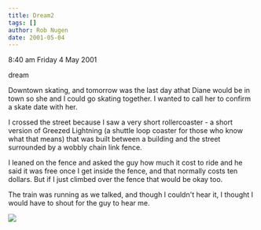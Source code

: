 ```yaml
---
title: Dream2
tags: []
author: Rob Nugen
date: 2001-05-04
---
```


<p class=date>8:40 am Friday 4 May 2001</p>

<p class=note>dream</p>

<p>Downtown skating, and  tomorrow was the last day
athat Diane would  be in town so she and I could go
skating together.  I wanted to call her to confirm a
skate date with her.</p>

<p>I crossed the street  because I saw a very short
rollercoaster - a short version of Greezed Lightning
(a shuttle loop coaster for those who know what that
means) that was built between a building  and the
street surrounded by a wobbly chain link fence.</p>

<p>I leaned on the fence and asked the guy how much it
cost  to ride and he said it was free once I get
inside the fence, and that normally costs ten dollars.
 But  if I just  climbed over the fence that would be
okay too.</p>

<p>The train was running as we talked,  and though I 
couldn't hear it, I thought I would have to shout for
the guy to hear me.</p>

<p><img src="/images/rob/wL-ROB.gif"/></p>
